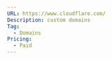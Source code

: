 ```yaml
---
URL: https://www.cloudflare.com/
Description: custom domains
Tag:
  - Domains
Pricing:
  - Paid
---
```

